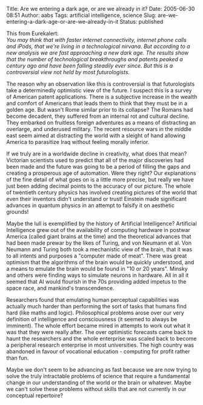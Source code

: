 Title: Are we entering a dark age, or are we already  in it?
Date: 2005-06-30 08:51
Author: aabs
Tags: artificial intelligence, science
Slug: are-we-entering-a-dark-age-or-are-we-already-in-it
Status: published

This from Eurekalert:  
*You may think that with faster internet connectivity, internet phone calls and iPods, that we're living in a technological nirvana. But according to a new analysis we are fast approaching a new dark age. The results show that the number of technological breakthroughs and patents peaked a century ago and have been falling steadily ever since. But this is a controversial view not held by most futurologists.*

The reason why an observation like this is controversial is that futurologists take a determinedly optimistic view of the future. I suspect this is a survey of American patent applications. There is a subjective increase in the wealth and comfort of Americans that leads them to think that they must be in a golden age. But wasn't Rome similar prior to its collapse? The Romans had become decadent, they suffered from an internal rot and cultural decline. They embarked on fruitless foreign adventures as a means of distracting an overlarge, and underused military. The recent resource wars in the middle east seem aimed at distracting the world with a sleight of hand allowing America to parasitize Iraq without feeling morally inferior.

If we truly are in a worldwide decline in creativity, what does that mean? Victorian scientists used to predict that all of the major discoveries had been made and the future was going to be a period of filling the gaps and creating a prosperous age of automation. Were they right? Our explanations of the fine detail of what goes on is a little more precise, but really we have just been adding decimal points to the accuracy of our picture. The whole of twentieth century physics has involved creating pictures of the world that even their inventors didn't understand or trust! Einstein made significant advances in quantum physics in an attempt to falsify it on aesthetic grounds!

Maybe the lull is exemplified by the history of Artificial Intelligence? Artificial Intelligence grew out of the availability of computing hardware in postwar America (called giant brains at the time) and the theoretical advances that had been made prewar by the likes of Turing, and von Neumann et al. Von Neumann and Turing both took a mechanistic view of the brain, that it was to all intents and purposes a "computer made of meat". There was great optimism that the algorithms of the brain would be quickly understood, and a means to emulate the brain would be found in "10 or 20 years". Minsky and others were finding ways to simulate neurons in hardware. All in all it seemed that AI would flourish in the 70s providing added impetus to the space race, and mankind's transcendence.

Researchers found that emulating human perceptual capabilities was actually much harder than performing the sort of tasks that humans find hard (like maths and logic). Philosophical problems arose over our very definition of intelligence and consciousness (it seemed to always be imminent). The whole effort became mired in attempts to work out what it was that they were really after. The over optimistic forecasts came back to haunt the researchers and the whole enterprise was scaled back to become a peripheral research enterprise in most universities. The high country was abandoned in favour of vocational education - computing for profit rather than fun.

Maybe we don't seem to be advancing as fast because we are now trying to solve the truly intractable problems of science that require a fundamental change in our understanding of the world or the brain or whatever. Maybe we can't solve these problems without skills that are not currently in our conceptual repertoire?
